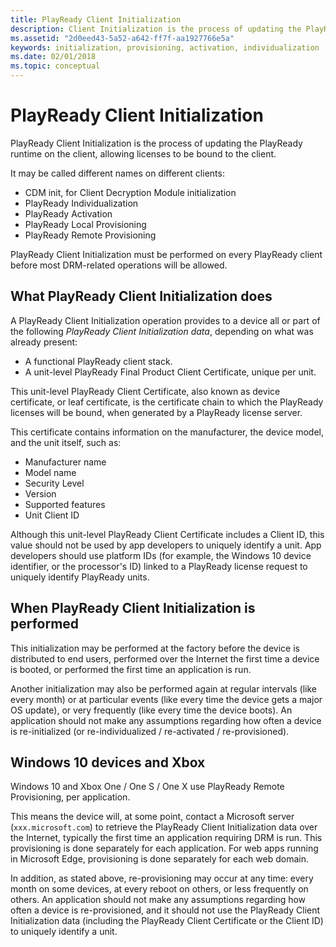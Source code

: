 ```yaml
---
title: PlayReady Client Initialization
description: Client Initialization is the process of updating the PlayReady runtime on client, allowing licenses to be bound to the client.
ms.assetid: "2d0eed43-5a52-a642-ff7f-aa1927766e5a"
keywords: initialization, provisioning, activation, individualization
ms.date: 02/01/2018
ms.topic: conceptual
---
```



# PlayReady Client Initialization

PlayReady Client Initialization is the process of updating the PlayReady runtime on the client, allowing licenses to be bound to the client.

It may be called different names on different clients:

 * CDM init, for Client Decryption Module initialization
 * PlayReady Individualization
 * PlayReady Activation
 * PlayReady Local Provisioning
 * PlayReady Remote Provisioning

PlayReady Client Initialization must be performed on every PlayReady client before most DRM-related operations will be allowed.


## What PlayReady Client Initialization does

A PlayReady Client Initialization operation provides to a device all or part of the following *PlayReady Client Initialization data*, depending on what was already present:

 * A functional PlayReady client stack.
 * A unit-level PlayReady Final Product Client Certificate, unique per unit.

This unit-level PlayReady Client Certificate, also known as device certificate, or leaf certificate, is the certificate chain to which the PlayReady licenses will be bound, when generated by a PlayReady license server.

This certificate contains information on the manufacturer, the device model, and the unit itself, such as:

 * Manufacturer name
 * Model name
 * Security Level
 * Version
 * Supported features
 * Unit Client ID

 
Although this unit-level PlayReady Client Certificate includes a Client ID, this value should not be used by app developers to uniquely identify a unit. App developers should use platform IDs (for example, the Windows 10 device identifier, or the processor's ID) linked to a PlayReady license request to uniquely identify PlayReady units.


## When PlayReady Client Initialization is performed

This initialization may be performed at the factory before the device is distributed to end users, performed over the Internet the first time a device is booted, or performed the first time an application is run.

Another initialization may also be performed again at regular intervals (like every month) or at particular events (like every time the device gets a major OS update), or very frequently (like every time the device boots). An application should not make any assumptions regarding how often a device is re-initialized (or re-individualized / re-activated / re-provisioned).


## Windows 10 devices and Xbox

Windows 10 and Xbox One / One S / One X use PlayReady Remote Provisioning, per application. 

This means the device will, at some point, contact a Microsoft server (`xxx.microsoft.com`) to retrieve the PlayReady Client Initialization data over the Internet, typically the first time an application requiring DRM is run. This provisioning is done separately for each application. For web apps running in Microsoft Edge, provisioning is done separately for each web domain.

In addition, as stated above, re-provisioning may occur at any time: every month on some devices, at every reboot on others, or less frequently on others. An application should not make any assumptions regarding how often a device is re-provisioned, and it should not use the PlayReady Client Initialization data (including the PlayReady Client Certificate or the Client ID) to uniquely identify a unit.
